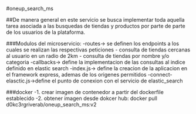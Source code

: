 
#oneup_search_ms

##De manera general en este servicio se busca implementar toda aquella tarea asociada a las busquedas de tiendas y productos por parte de parte de los usuarios de la plataforma. 

###Modulos del microservicio:
-routes-> se definen los endpoints a los cuales se realizan las respectivas peticiones
          - consulta de tiendas cercanas al usuario en un radio de 2km
          - consulta de tiendas por nombre y/o categoria
-callbacks-> define la implementacion de las consultas al indice definido en elastic search
-index.js-> define la creacion de la aplicacion en el framework express, ademas de los origenes permitidos
-connect-elasctic.js->define el punto de conexion con el servicio de elastic_search 

###docker
-1. crear imagen de contenedor a partir del dockerfile establecido
-2. obtener imagen desde dokcer hub: docker pull d0kc3rgriverab/oneup_search_ms:v2
